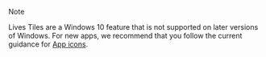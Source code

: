 > [!NOTE]
> Lives Tiles are a Windows 10 feature that is not supported on later versions of Windows. For new apps, we recommend that you follow the current guidance for [App icons](/windows/apps/design/style/iconography/overview).

